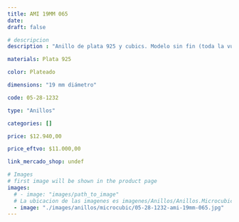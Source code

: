 ```yaml
---
title: AMI 19MM 065
date: 
draft: false

# descripcion
description : "Anillo de plata 925 y cubics. Modelo sin fin (toda la vuelta completa del anillo con cubics). Espectacular!"

materials: Plata 925

color: Plateado

dimensions: "19 mm diámetro"

code: 05-28-1232

type: "Anillos"

categories: []

price: $12.940,00

price_eftvo: $11.000,00

link_mercado_shop: undef

# Images
# first image will be shown in the product page
images:
  # - image: "images/path_to_image"
  # La ubicacion de las imagenes es imagenes/Anillos/Anillos.Microcubic/05-28-1232-ami-19mm-065
  - image: "./images/anillos/microcubic/05-28-1232-ami-19mm-065.jpg"
---
```

